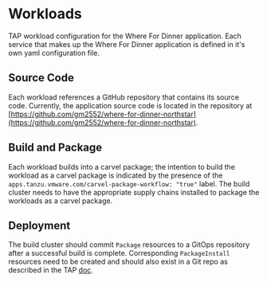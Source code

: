 # Workloads

TAP workload configuration for the Where For Dinner application.  Each service that makes up the Where For Dinner application is
defined in it's own yaml configuration file.  

## Source Code

Each workload references a GitHub repository that contains its source code.  Currently, the application source code is located in the 
repository at [https://github.com/gm2552/where-for-dinner-northstar](https://github.com/gm2552/where-for-dinner-northstar).

## Build and Package

Each workload builds into a carvel package; the intention to build the workload as a carvel package is indicated by the presence of the
`apps.tanzu.vmware.com/carvel-package-workflow: "true"` label.  The build cluster needs to have the appropriate supply chains installed to package
the workloads as a carvel package.  

## Deployment

The build cluster should commit `Package` resources to a GitOps repository after a successful build is complete.  Corresponding `PackageInstall` resources need to be 
created and should also exist in a Git repo as described in the TAP 
[doc](https://docs.vmware.com/en/VMware-Tanzu-Application-Platform/1.5/tap/scc-delivery-with-carvel-app.html).  

